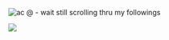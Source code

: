 ![ac @ - wait still scrolling thru my followings](https://github.com/user-attachments/assets/ba024a9a-a33d-4810-91d6-ada83d258bfb)

![](https://komarev.com/ghpvc/?username=1RRUMAT0R&color=934077)
